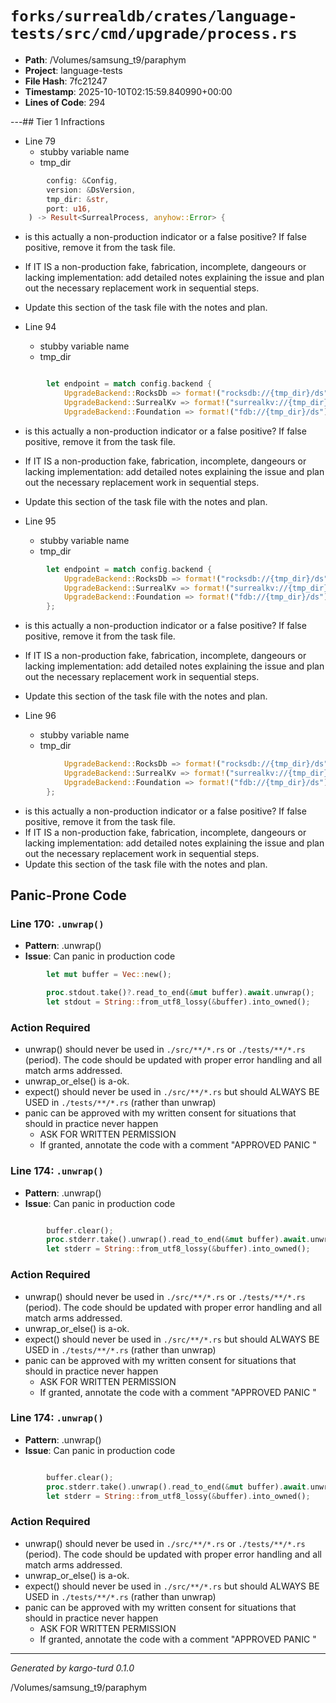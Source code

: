 # `forks/surrealdb/crates/language-tests/src/cmd/upgrade/process.rs`

- **Path**: /Volumes/samsung_t9/paraphym
- **Project**: language-tests
- **File Hash**: 7fc21247  
- **Timestamp**: 2025-10-10T02:15:59.840990+00:00  
- **Lines of Code**: 294

---## Tier 1 Infractions 


- Line 79
  - stubby variable name
  - tmp_dir

```rust
		config: &Config,
		version: &DsVersion,
		tmp_dir: &str,
		port: u16,
	) -> Result<SurrealProcess, anyhow::Error> {
```

- is this actually a non-production indicator or a false positive? If false positive, remove it from the task file.
- If IT IS a non-production fake, fabrication, incomplete, dangeours or lacking implementation: add detailed notes explaining the issue and plan out the necessary replacement work in sequential steps. 
- Update this section of the task file with the notes and plan.


- Line 94
  - stubby variable name
  - tmp_dir

```rust

		let endpoint = match config.backend {
			UpgradeBackend::RocksDb => format!("rocksdb://{tmp_dir}/ds"),
			UpgradeBackend::SurrealKv => format!("surrealkv://{tmp_dir}/ds"),
			UpgradeBackend::Foundation => format!("fdb://{tmp_dir}/ds"),
```

- is this actually a non-production indicator or a false positive? If false positive, remove it from the task file.
- If IT IS a non-production fake, fabrication, incomplete, dangeours or lacking implementation: add detailed notes explaining the issue and plan out the necessary replacement work in sequential steps. 
- Update this section of the task file with the notes and plan.


- Line 95
  - stubby variable name
  - tmp_dir

```rust
		let endpoint = match config.backend {
			UpgradeBackend::RocksDb => format!("rocksdb://{tmp_dir}/ds"),
			UpgradeBackend::SurrealKv => format!("surrealkv://{tmp_dir}/ds"),
			UpgradeBackend::Foundation => format!("fdb://{tmp_dir}/ds"),
		};
```

- is this actually a non-production indicator or a false positive? If false positive, remove it from the task file.
- If IT IS a non-production fake, fabrication, incomplete, dangeours or lacking implementation: add detailed notes explaining the issue and plan out the necessary replacement work in sequential steps. 
- Update this section of the task file with the notes and plan.


- Line 96
  - stubby variable name
  - tmp_dir

```rust
			UpgradeBackend::RocksDb => format!("rocksdb://{tmp_dir}/ds"),
			UpgradeBackend::SurrealKv => format!("surrealkv://{tmp_dir}/ds"),
			UpgradeBackend::Foundation => format!("fdb://{tmp_dir}/ds"),
		};

```

- is this actually a non-production indicator or a false positive? If false positive, remove it from the task file.
- If IT IS a non-production fake, fabrication, incomplete, dangeours or lacking implementation: add detailed notes explaining the issue and plan out the necessary replacement work in sequential steps. 
- Update this section of the task file with the notes and plan.

## Panic-Prone Code


### Line 170: `.unwrap()`

- **Pattern**: .unwrap()
- **Issue**: Can panic in production code

```rust
		let mut buffer = Vec::new();

		proc.stdout.take()?.read_to_end(&mut buffer).await.unwrap();
		let stdout = String::from_utf8_lossy(&buffer).into_owned();

```

### Action Required

- unwrap() should never be used in `./src/**/*.rs` or `./tests/**/*.rs` (period). The code should be updated with proper error handling and all match arms addressed.
- unwrap_or_else() is a-ok. 
- expect() should never be used in `./src/**/*.rs` but should ALWAYS BE USED in `./tests/**/*.rs` (rather than unwrap)
- panic can be approved with my written consent for situations that should in practice never happen  
  - ASK FOR WRITTEN PERMISSION
  - If granted, annotate the code with a comment "APPROVED PANIC "


### Line 174: `.unwrap()`

- **Pattern**: .unwrap()
- **Issue**: Can panic in production code

```rust

		buffer.clear();
		proc.stderr.take().unwrap().read_to_end(&mut buffer).await.unwrap();
		let stderr = String::from_utf8_lossy(&buffer).into_owned();

```

### Action Required

- unwrap() should never be used in `./src/**/*.rs` or `./tests/**/*.rs` (period). The code should be updated with proper error handling and all match arms addressed.
- unwrap_or_else() is a-ok. 
- expect() should never be used in `./src/**/*.rs` but should ALWAYS BE USED in `./tests/**/*.rs` (rather than unwrap)
- panic can be approved with my written consent for situations that should in practice never happen  
  - ASK FOR WRITTEN PERMISSION
  - If granted, annotate the code with a comment "APPROVED PANIC "


### Line 174: `.unwrap()`

- **Pattern**: .unwrap()
- **Issue**: Can panic in production code

```rust

		buffer.clear();
		proc.stderr.take().unwrap().read_to_end(&mut buffer).await.unwrap();
		let stderr = String::from_utf8_lossy(&buffer).into_owned();

```

### Action Required

- unwrap() should never be used in `./src/**/*.rs` or `./tests/**/*.rs` (period). The code should be updated with proper error handling and all match arms addressed.
- unwrap_or_else() is a-ok. 
- expect() should never be used in `./src/**/*.rs` but should ALWAYS BE USED in `./tests/**/*.rs` (rather than unwrap)
- panic can be approved with my written consent for situations that should in practice never happen  
  - ASK FOR WRITTEN PERMISSION
  - If granted, annotate the code with a comment "APPROVED PANIC "

---

*Generated by kargo-turd 0.1.0*

/Volumes/samsung_t9/paraphym